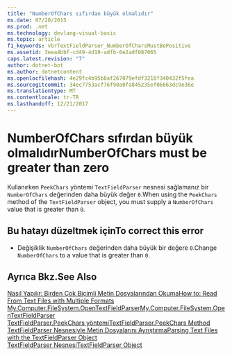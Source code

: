 ```yaml
---
title: "NumberOfChars sıfırdan büyük olmalıdır"
ms.date: 07/20/2015
ms.prod: .net
ms.technology: devlang-visual-basic
ms.topic: article
f1_keywords: vbrTextFieldParser_NumberOfCharsMustBePositive
ms.assetid: 3eea4bbf-cd49-4d19-adfb-0e2adf087065
caps.latest.revision: "7"
author: dotnet-bot
ms.author: dotnetcontent
ms.openlocfilehash: 4e29fc4b95b8af267079efdf3218f340432f5fea
ms.sourcegitcommit: 34ec7753acf76f90a0fa845235ef06663dc9e36e
ms.translationtype: MT
ms.contentlocale: tr-TR
ms.lasthandoff: 12/21/2017
---
```

# <a name="numberofchars-must-be-greater-than-zero"></a><span data-ttu-id="c05d9-102">NumberOfChars sıfırdan büyük olmalıdır</span><span class="sxs-lookup"><span data-stu-id="c05d9-102">NumberOfChars must be greater than zero</span></span>
<span data-ttu-id="c05d9-103">Kullanırken `PeekChars` yöntemi `TextFieldParser` nesnesi sağlamanız bir `NumberOfChars` değerinden daha büyük değer `0`.</span><span class="sxs-lookup"><span data-stu-id="c05d9-103">When using the `PeekChars` method of the `TextFieldParser` object, you must supply a `NumberOfChars` value that is greater than `0`.</span></span>  
  
## <a name="to-correct-this-error"></a><span data-ttu-id="c05d9-104">Bu hatayı düzeltmek için</span><span class="sxs-lookup"><span data-stu-id="c05d9-104">To correct this error</span></span>  
  
-   <span data-ttu-id="c05d9-105">Değişiklik `NumberOfChars` değerinden daha büyük bir değere `0`.</span><span class="sxs-lookup"><span data-stu-id="c05d9-105">Change `NumberOfChars` to a value that is greater than `0`.</span></span>  
  
## <a name="see-also"></a><span data-ttu-id="c05d9-106">Ayrıca Bkz.</span><span class="sxs-lookup"><span data-stu-id="c05d9-106">See Also</span></span>  
 [<span data-ttu-id="c05d9-107">Nasıl Yapılır: Birden Çok Biçimli Metin Dosyalarından Okuma</span><span class="sxs-lookup"><span data-stu-id="c05d9-107">How to: Read From Text Files with Multiple Formats</span></span>](../../visual-basic/developing-apps/programming/drives-directories-files/how-to-read-from-text-files-with-multiple-formats.md)  
 [<span data-ttu-id="c05d9-108">My.Computer.FileSystem.OpenTextFieldParser</span><span class="sxs-lookup"><span data-stu-id="c05d9-108">My.Computer.FileSystem.OpenTextFieldParser</span></span>](xref:Microsoft.VisualBasic.FileIO.FileSystem.OpenTextFieldParser%2A)  
 [<span data-ttu-id="c05d9-109">TextFieldParser.PeekChars yöntemi</span><span class="sxs-lookup"><span data-stu-id="c05d9-109">TextFieldParser.PeekChars Method</span></span>](http://msdn.microsoft.com/en-us/4a180d26-d46d-4cc1-9af7-d23abe27c89b)  
 [<span data-ttu-id="c05d9-110">TextFieldParser Nesnesiyle Metin Dosyalarını Ayrıştırma</span><span class="sxs-lookup"><span data-stu-id="c05d9-110">Parsing Text Files with the TextFieldParser Object</span></span>](../../visual-basic/developing-apps/programming/drives-directories-files/parsing-text-files-with-the-textfieldparser-object.md)  
 [<span data-ttu-id="c05d9-111">TextFieldParser Nesnesi</span><span class="sxs-lookup"><span data-stu-id="c05d9-111">TextFieldParser Object</span></span>](../../visual-basic/language-reference/objects/textfieldparser-object.md)
